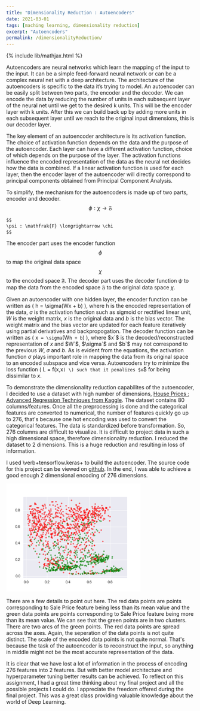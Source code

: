 ```yaml
---
title: "Dimensionality Reduction : Autoencoders"
date: 2021-03-01
tags: [maching learning, dimensionality reduction]
excerpt: "Autoencoders"
permalink: /dimensionalityReduction/
---
```

{% include lib/mathjax.html %}


Autoencoders are neural networks which learn the mapping of the input to the input. It can be a simple feed-forward neural network or can be a complex neural net with a deep architecture. The architecture of the autoencoders is specific to the data it’s trying to model. An autoencoder can be easily split between two parts, the encoder and the decoder. We can encode the data by reducing the number of units in each subsequent layer of the neural net until we get to the desired k units. This will be the encoder layer with k units. After this we can build back up by adding more units in each subsequent layer until we reach to the original input dimensions, this is our decoder layer.

The key element of an autoencoder architecture is its activation function. The choice of activation function depends on the data and the purpose of the autoencoder. Each layer can have a different activation function, choice of which depends on the purpose of the layer. The activation functions influence the encoded representation of the data as the neural net decides how the data is combined. If a linear activation function is used for each layer, then the encoder layer of the autoencoder will directly correspond to principal components obtained from Principal Component Analysis.

To simplify, the mechanism for the autoencoders is made up of two parts, encoder and decoder.
    $$
    \phi :  \chi \longrightarrow \mathfrak{F}
    $$

    $$ 
    \psi : \mathfrak{F} \longrightarrow \chi
    $$

The encoder part uses the encoder function $$\phi$$ to map the original data space $$\chi$$ to the encoded space $\mathfrak{F}$. The decoder part uses the decoder function $\psi$ to map the data from the encoded space $\mathfrak{F}$ to the original data space $\chi$.

Given an autoencoder with one hidden layer, the encoder function can be written as \( h = \sigma(Wx + b) \), where h is the encoded representation of the data, $\sigma$ is the activation function such as sigmoid or rectified linear unit, $W$ is the weight matrix, $x$ is the original data and $b$ is the bias vector. The weight matrix and the bias vector are updated for each feature iteratively using partial derivatives and backpropogation. The decoder function can be written as \( x` = \sigma`(W`h + b`) \), where $x`$ is the decoded/reconstructed representation of $x$ and $W`$, $\sigma`$ and $b`$ may not correspond to the previous $W$, $\sigma$ and $b$. As is evident from the equations, the activation function $\sigma$ plays important role in mapping the data from its original space to an encoded subspace and vice versa. Autoencoders try to minimize the loss function \( L = f(x,x`) \) such that it penalizes $x`$ for being dissimilar to $x$.

To demonstrate the dimensionality reduction capabilites of the autoencoder, I decided to use a dataset with high number of dimensions, [House Prices : Advanced Regression Techniques from Kaggle](https://www.kaggle.com/c/house-prices-advanced-regression-techniques/data). The dataset contains 80 columns/features. Once all the preprocessing is done and the categorical features are converted to numerical, the number of features quickly go up to 276, that's because one hot encoding was used to convert the categorical features. The data is standardized before transformation. So, 276 columns are difficult to visualize. It is difficult to project data in such a high dimensional space, therefore dimensionality reduction. I reduced the dataset to 2 dimensions. This is a huge reduction and resulting in loss of information.

I used \verb+tensorflow.keras+ to build the autoencoder. The source code
for this project can be viewed on [github](https://github.com/rohitgang/Autoencoders). In the end, I was able to achieve a good enough 2 dimensional encoding of 276 dimensions.
  
![Reduced Dimension](/images/ac_housing_18.png)

There are a few details to point out here. The red data points are points corresponding to Sale Price feature being less than its mean value and the green data points are points corresponding to Sale Price feature being more than its mean value. We can see that the green points are in two clusters. There are two arcs of the green points. The red data points are spread across the axes. Again, the seperation of the data points is not quite distinct. The scale of the encoded data points is not quite normal. That's because the task of the autoencoder is to reconstruct the input, so anything in middle might not be the most accurate representation of the data.

It is clear that we have lost a lot of information in the process of encoding 276 features into 2 features. But with better model architecture and hyperparameter tuning better results can be achieved. To reflect on this assignment, I had a great time thinking about my final project and all the possible projects I could do. I appreciate the freedom offered during the final project. This was a great class providing valuable knowledge about the world of Deep Learning.

